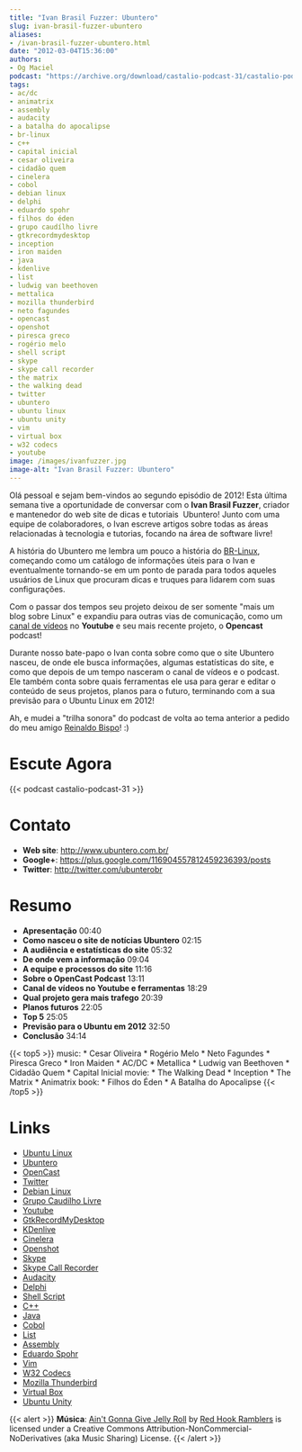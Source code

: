 ```yaml
---
title: "Ivan Brasil Fuzzer: Ubuntero"
slug: ivan-brasil-fuzzer-ubuntero
aliases:
- /ivan-brasil-fuzzer-ubuntero.html
date: "2012-03-04T15:36:00"
authors:
- Og Maciel
podcast: "https://archive.org/download/castalio-podcast-31/castalio-podcast-31.mp3"
tags:
- ac/dc
- animatrix
- assembly
- audacity
- a batalha do apocalipse
- br-linux
- c++
- capital inicial
- cesar oliveira
- cidadão quem
- cinelera
- cobol
- debian linux
- delphi
- eduardo spohr
- filhos do éden
- grupo caudílho livre
- gtkrecordmydesktop
- inception
- iron maiden
- java
- kdenlive
- list
- ludwig van beethoven
- mettalica
- mozilla thunderbird
- neto fagundes
- opencast
- openshot
- piresca greco
- rogério melo
- shell script
- skype
- skype call recorder
- the matrix
- the walking dead
- twitter
- ubuntero
- ubuntu linux
- ubuntu unity
- vim
- virtual box
- w32 codecs
- youtube
image: /images/ivanfuzzer.jpg
image-alt: "Ivan Brasil Fuzzer: Ubuntero"
---
```


Olá pessoal e sejam bem-vindos ao segundo episódio de 2012! Esta última
semana tive a oportunidade de conversar com o **Ivan Brasil Fuzzer**,
criador e mantenedor do web site de dicas e tutoriais  Ubuntero! Junto
com uma equipe de colaboradores, o Ivan escreve artigos sobre todas as
áreas relacionadas à tecnologia e tutorias, focando na área de software
livre!

A história do Ubuntero me lembra um pouco a história do
[BR-Linux](http://br-linux.org/), começando como um catálogo de
informações úteis para o Ivan e eventualmente tornando-se em um ponto de
parada para todos aqueles usuários de Linux que procuram dicas e truques
para lidarem com suas configurações.

Com o passar dos tempos seu projeto deixou de ser somente \"mais um blog
sobre Linux\" e expandiu para outras vias de comunicação, como um [canal
de vídeos](http://www.youtube.com/user/ubunterobr?feature=watch) no
**Youtube** e seu mais recente projeto, o **Opencast** podcast!

Durante nosso bate-papo o Ivan conta sobre como que o site Ubuntero
nasceu, de onde ele busca informações, algumas estatísticas do site, e
como que depois de um tempo nasceram o canal de vídeos e o podcast. Ele
também conta sobre quais ferramentas ele usa para gerar e editar o
conteúdo de seus projetos, planos para o futuro, terminando com a sua
previsão para o Ubuntu Linux em 2012!

Ah, e mudei a \"trilha sonora\" do podcast de volta ao tema anterior a
pedido do meu amigo [Reinaldo
Bispo](https://twitter.com/#!/corvolinoPUNK)! :)

# Escute Agora

{{< podcast castalio-podcast-31 >}}

# Contato

- **Web site**: <http://www.ubuntero.com.br/>
- **Google+**: <https://plus.google.com/116904557812459236393/posts>
- **Twitter**: <http://twitter.com/ubunterobr>

# Resumo

- **Apresentação** 00:40
- **Como nasceu o site de notícias Ubuntero** 02:15
- **A audiência e estatísticas do site** 05:32
- **De onde vem a informação** 09:04
- **A equipe e processos do site** 11:16
- **Sobre o OpenCast Podcast** 13:11
- **Canal de vídeos no Youtube e ferramentas** 18:29
- **Qual projeto gera mais trafego** 20:39
- **Planos futuros** 22:05
- **Top 5** 25:05
- **Previsão para o Ubuntu em 2012** 32:50
- **Conclusão** 34:14

{{< top5 >}}
music:
    * Cesar Oliveira
    * Rogério Melo
    * Neto Fagundes
    * Piresca Greco
    * Iron Maiden
    * AC/DC
    * Metallica
    * Ludwig van Beethoven
    * Cidadão Quem
    * Capital Inicial
movie:
    * The Walking Dead
    * Inception
    * The Matrix
    * Animatrix
book:
    * Filhos do Éden
    * A Batalha do Apocalipse
{{< /top5 >}}

# Links

- [Ubuntu Linux](https://duckduckgo.com/?q=Ubuntu+Linux)
- [Ubuntero](https://duckduckgo.com/?q=Ubuntero)
- [OpenCast](https://duckduckgo.com/?q=OpenCast)
- [Twitter](https://duckduckgo.com/?q=Twitter)
- [Debian Linux](https://duckduckgo.com/?q=Debian+Linux)
- [Grupo Caudílho Livre](https://duckduckgo.com/?q=Grupo+Caudílho+Livre)
- [Youtube](https://duckduckgo.com/?q=Youtube)
- [GtkRecordMyDesktop](https://duckduckgo.com/?q=GtkRecordMyDesktop)
- [KDenlive](https://duckduckgo.com/?q=KDenlive)
- [Cinelera](https://duckduckgo.com/?q=Cinelera)
- [Openshot](https://duckduckgo.com/?q=Openshot)
- [Skype](https://duckduckgo.com/?q=Skype)
- [Skype Call Recorder](https://duckduckgo.com/?q=Skype+Call+Recorder)
- [Audacity](https://duckduckgo.com/?q=Audacity)
- [Delphi](https://duckduckgo.com/?q=Delphi)
- [Shell Script](https://duckduckgo.com/?q=Shell+Script)
- [C++](https://duckduckgo.com/?q=C++)
- [Java](https://duckduckgo.com/?q=Java)
- [Cobol](https://duckduckgo.com/?q=Cobol)
- [List](https://duckduckgo.com/?q=List)
- [Assembly](https://duckduckgo.com/?q=Assembly)
- [Eduardo Spohr](https://duckduckgo.com/?q=Eduardo+Spohr)
- [Vim](https://duckduckgo.com/?q=Vim)
- [W32 Codecs](https://duckduckgo.com/?q=W32+Codecs)
- [Mozilla Thunderbird](https://duckduckgo.com/?q=Mozilla+Thunderbird)
- [Virtual Box](https://duckduckgo.com/?q=Virtual+Box)
- [Ubuntu Unity](https://duckduckgo.com/?q=Ubuntu+Unity)

{{< alert >}}
**Música**: [Ain\'t Gonna Give Jelly
Roll](http://freemusicarchive.org/music/Red_Hook_Ramblers/Live__WFMU_on_Antique_Phonograph_Music_Program_with_MAC_Feb_8_2011/Red_Hook_Ramblers_-_12_-_Aint_Gonna_Give_Jelly_Roll)
by [Red Hook Ramblers](http://www.redhookramblers.com/) is licensed under a
Creative Commons Attribution-NonCommercial-NoDerivatives (aka Music Sharing)
License.
{{< /alert >}}
